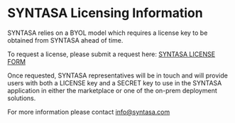 # SYNTASA Licensing Information
SYNTASA relies on a BYOL model which requires a license key to be obtained from SYNTASA ahead of time.

To request a license, please submit a request here: [SYNTASA LICENSE FORM](www.syntasa.com/gcp-marketplace-license-request)

Once requested, SYNTASA representatives will be in touch and will provide users with both a LICENSE key and a SECRET key 
to use in the SYNTASA application in either the marketplace or one of the on-prem deployment solutions.

For more information please contact [info@syntasa.com](mailto:info@syntasa.com)
